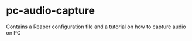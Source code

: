 # pc-audio-capture
Contains a Reaper configuration file and a tutorial on how to capture audio on PC
